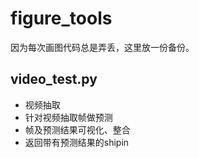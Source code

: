 # figure_tools
因为每次画图代码总是弄丢，这里放一份备份。

## video_test.py
  * 视频抽取
  * 针对视频抽取帧做预测
  * 帧及预测结果可视化、整合
  * 返回带有预测结果的shipin
